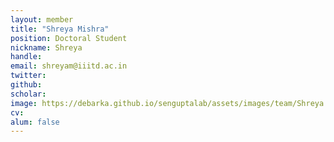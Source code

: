 ```yaml
---
layout: member
title: "Shreya Mishra"
position: Doctoral Student
nickname: Shreya
handle:
email: shreyam@iiitd.ac.in
twitter:
github:
scholar:
image: https://debarka.github.io/senguptalab/assets/images/team/Shreya.jpg
cv:
alum: false
---
```

